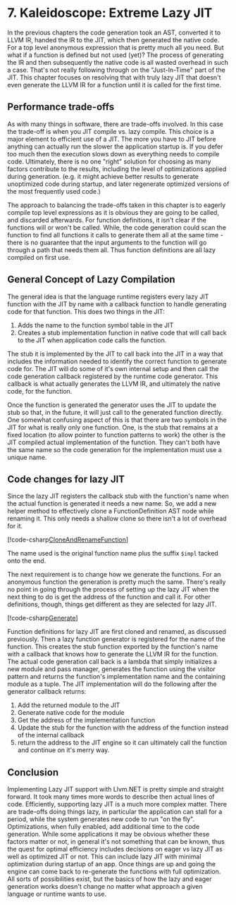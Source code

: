 ﻿# 7. Kaleidoscope: Extreme Lazy JIT
In the previous chapters the code generation took an AST, converted it to LLVM IR, handed the IR to the
JIT, which then generated the native code. For a top level anonymous expression that is pretty much all
you need. But what if a function is defined but not used (yet)? The process of generating the IR and then
subsequently the native code is all wasted overhead in such a case. That's not really following through on
the "Just-In-Time" part of the JIT. This chapter focuses on resolving that with truly lazy JIT that doesn't
even generate the LLVM IR for a function until it is called for the first time.

## Performance trade-offs
As with many things in software, there are trade-offs involved. In this case the trade-off is when you JIT
compile vs. lazy compile. This choice is a major element to efficient use of a JIT. The more you have to JIT
before anything can actually run the slower the application startup is. If you defer too much then the execution
slows down as everything needs to compile code. Ultimately, there is no one "right" solution for choosing as many
factors contribute to the results, including the level of optimizations applied during generation. (e.g. it might
achieve better results to generate unoptimized code during startup, and later regenerate optimized versions
of the most frequently used code.)

The approach to balancing the trade-offs taken in this chapter is to eagerly compile top level expressions
as it is obvious they are going to be called, and discarded afterwards. For function definitions, it isn't
clear if the functions will or won't be called. While, the code generation could scan the function to find
all functions it calls to generate them all at the same time - there is no guarantee that the input arguments
to the function will go through a path that needs them all. Thus function definitions are all lazy compiled
on first use.

## General Concept of Lazy Compilation
The general idea is that the language runtime registers every lazy JIT function with the JIT by name with a
callback function to handle generating code for that function. This does two things in the JIT:
 1. Adds the name to the function symbol table in the JIT
 2. Creates a stub implementation function in native code that will call back to the JIT when application
code calls the function.

The stub it is implemented by the JIT to call back into the JIT in a way that includes the information needed
to identify the correct function to generate code for. The JIT will do some of it's own internal setup and
then call the code generation callback registered by the runtime code generator. This callback is what actually
generates the LLVM IR, and ultimately the native code, for the function.

Once the function is generated the generator uses the JIT to update the stub so that, in the future, it will just
call to the generated function directly. One somewhat confusing aspect of this is that there are two symbols in
the JIT for what is really only one function. One, is the stub that remains at a fixed location (to allow pointer
to function patterns to work) the other is the JIT compiled actual implementation of the function. They can't both
have the same name so the code generation for the implementation must use a unique name.

## Code changes for lazy JIT
Since the lazy JIT registers the callback stub with the function's name when the actual function is generated
it needs a new name. So, we add a new helper method to effectively clone a FunctionDefinition AST node while
renaming it. This only needs a shallow clone so there isn't a lot of overhead for it.

[!code-csharp[CloneAndRenameFunction](../../../Samples/Kaleidoscope/Chapter7.1/CodeGenerator.cs#CloneAndRenameFunction)]

The name used is the original function name plus the suffix `$impl` tacked onto the end.

The next requirement is to change how we generate the functions. For an anonymous function the generation
is pretty much the same. There's really no point in going through the process of setting up the lazy JIT
when the next thing to do is get the address of the function and call it. For other definitions, though,
things get different as they are selected for lazy JIT.

[!code-csharp[Generate](../../../Samples/Kaleidoscope/Chapter7.1/CodeGenerator.cs#Generate)]

Function definitions for lazy JIT are first cloned and renamed, as discussed previously. Then a lazy
function generator is registered for the name of the function. This creates the stub function exported
by the function's name with a callback that knows how to generate the LLVM IR for the function. The
actual code generation call back is a lambda that simply initializes a new module and pass manager,
generates the function using the visitor pattern and returns the function's implementation name and
the containing module as a tuple. The JIT implementation will do the following after the generator
callback returns:
 1. Add the returned module to the JIT
 2. Generate native code for the module
 3. Get the address of the implementation function
 4. Update the stub for the function with the address of the function instead of the internal callback
 5. return the address to the JIT engine so it can ultimately call the function and continue on it's merry way.

## Conclusion
Implementing Lazy JIT support with Llvm.NET is pretty simple and straight forward. It took many times more
words to describe then actual lines of code. Efficiently, supporting lazy JIT is a much more complex matter.
There are trade-offs doing things lazy, in particular the application can stall for a period, while the
system generates new code to run "on the fly". Optimizations, when fully enabled, add additional time to
the code generation. While some applications it may be obvious whether these factors matter or not, in
general it's not something that can be known, thus the quest for optimal efficiency includes decisions
on eager vs lazy JIT as well as optimized JIT or not. This can include lazy JIT with minimal optimization
during startup of an app. Once things are up and going the engine can come back to re-generate the functions
with full optimization. All sorts of possibilities exist, but the basics of how the lazy and eager generation
works doesn't change no matter what approach a given language or runtime wants to use.

